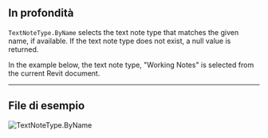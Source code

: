 ## In profondità
`TextNoteType.ByName` selects the text note type that matches the given name, if available. If the text note type does not exist, a null value is returned.

In the example below, the text note type, "Working Notes" is selected from the current Revit document.

___
## File di esempio

![TextNoteType.ByName](./Revit.Elements.TextNoteType.ByName_img.jpg)
